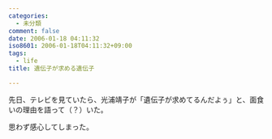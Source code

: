 ```yaml
---
categories:
  - 未分類
comment: false
date: 2006-01-18 04:11:32
iso8601: 2006-01-18T04:11:32+09:00
tags:
  - life
title: 遺伝子が求める遺伝子

---
```


<div class="entry-body">
  <p>先日、テレビを見ていたら、光浦靖子が「遺伝子が求めてるんだよぅ」と、面食いの理由を語って（？）いた。</p>

  <p>思わず感心してしまった。</p>
</div>
